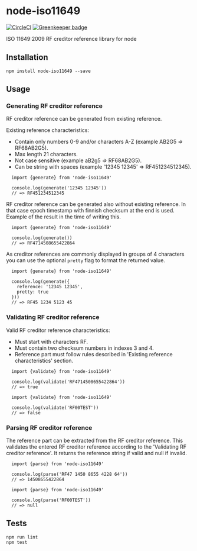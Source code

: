 node-iso11649
=============

[![CircleCI](https://circleci.com/gh/nruotsal/node-iso11649/tree/master.svg?style=svg)](https://circleci.com/gh/nruotsal/node-iso11649/tree/master)
[![Greenkeeper badge](https://badges.greenkeeper.io/nruotsal/node-iso11649.svg)](https://greenkeeper.io/)

ISO 11649:2009 RF creditor reference library for node

## Installation

    npm install node-iso11649 --save

## Usage

### Generating RF creditor reference

RF creditor reference can be generated from existing reference.

Existing reference characteristics:
 * Contain only numbers 0-9 and/or characters A-Z (example AB2G5 => RF68AB2G5).
 * Max length 21 characters.
 * Not case sensitive (example aB2g5 => RF68AB2G5).
 * Can be string with spaces (example '12345 12345' => RF451234512345).

```
  import {generate} from 'node-iso11649'

  console.log(generate('12345 12345'))
  // => RF451234512345
```

RF creditor reference can be generated also without existing reference.
In that case epoch timestamp with finnish checksum at the end is used.
Example of the result in the time of writing this.

```
  import {generate} from 'node-iso11649'

  console.log(generate())
  // => RF4714508655422864
```

As creditor references are commonly displayed in groups of 4 characters
you can use the optional `pretty` flag to format the returned value.

```
  import {generate} from 'node-iso11649'

  console.log(generate({
    reference: '12345 12345',
    pretty: true
  }))
  // => RF45 1234 5123 45
```

### Validating RF creditor reference

Valid RF creditor reference characteristics:
 * Must start with characters RF.
 * Must contain two checksum numbers in indexes 3 and 4.
 * Reference part must follow rules described in 'Existing reference characteristics' section.

```
  import {validate} from 'node-iso11649'

  console.log(validate('RF4714508655422864'))
  // => true
```

```
  import {validate} from 'node-iso11649'

  console.log(validate('RF00TEST'))
  // => false
```

### Parsing RF creditor reference

The reference part can be extracted from the RF creditor reference.
This validates the entered RF creditor reference according to the
'Validating RF creditor reference'. It returns the reference string
if valid and null if invalid.

```
  import {parse} from 'node-iso11649'

  console.log(parse('RF47 1450 8655 4228 64'))
  // => 14508655422864
```

```
  import {parse} from 'node-iso11649'

  console.log(parse('RF00TEST'))
  // => null
```

## Tests

    npm run lint
    npm test
